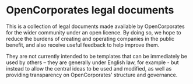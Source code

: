 # OpenCorporates legal documents

This is a collection of legal documents made available by OpenCorporates for the wider community under an open licence. By doing so, we hope to reduce the burdens of creating and operating companies in the public benefit, and also receive useful feedback to help improve them.

They are not currently intended to be templates that can be immediately be used by others – they are generally  under English law, for example - but instead to allow the central ideas to be used and modified, as well as providing transparency on OpenCorporates' structure and governance.
